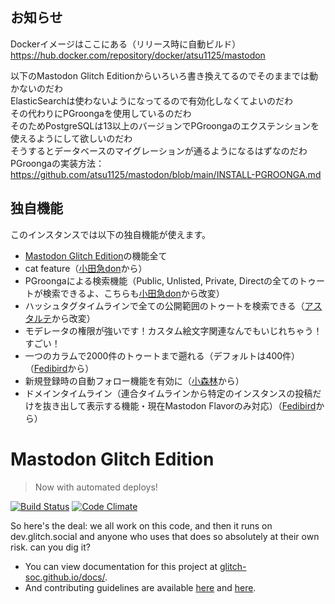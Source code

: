 ## お知らせ ##
Dockerイメージはここにある（リリース時に自動ビルド）  
https://hub.docker.com/repository/docker/atsu1125/mastodon  

 以下のMastodon Glitch Editionからいろいろ書き換えてるのでそのままでは動かないのだわ  
 ElasticSearchは使わないようになってるので有効化しなくてよいのだわ  
 その代わりにPGroongaを使用しているのだわ  
 そのためPostgreSQLは13以上のバージョンでPGroongaのエクステンションを使えるようにして欲しいのだわ  
 そうするとデータベースのマイグレーションが通るようになるはずなのだわ  
 PGroongaの実装方法： https://github.com/atsu1125/mastodon/blob/main/INSTALL-PGROONGA.md  

<h2 id="sec-7">独自機能</h2>
<p>このインスタンスでは以下の独自機能が使えます。</p>
<ul>
  <li><a href="https://glitch-soc.github.io/docs">Mastodon Glitch Edition</a>の機能全て
</li>
  <li>cat feature（<a href=https://odakyu.app/about>小田急don</a>から）
</li>
  <li>PGroongaによる検索機能（Public, Unlisted, Private, Directの全てのトゥートが検索できるよ、こちらも<a href=https://odakyu.app/about>小田急don</a>から改変）
</li>
  <li>ハッシュタグタイムラインで全ての公開範囲のトゥートを検索できる（<a href=https://kirishima.cloud/about>アスタルテ</a>から改変）
</li>
  <li>モデレータの権限が強いです！カスタム絵文字関連なんでもいじれちゃう！すごい！</li>
  <li>一つのカラムで2000件のトゥートまで遡れる（デフォルトは400件）（<a href=https://fedibird.com/about>Fedibird</a>から） </li>
  <li>新規登録時の自動フォロー機能を有効に（<a href=https://hello.2heng.xin/about>小森林</a>から）</li>
  <li>ドメインタイムライン（連合タイムラインから特定のインスタンスの投稿だけを抜き出して表示する機能・現在Mastodon Flavorのみ対応）（<a href=https://fedibird.com/about>Fedibird</a>から）</li>
</ul>

#  Mastodon Glitch Edition  #

>   Now with automated deploys!

[![Build Status](https://img.shields.io/circleci/project/github/glitch-soc/mastodon.svg)][circleci]
[![Code Climate](https://img.shields.io/codeclimate/maintainability/glitch-soc/mastodon.svg)][code_climate]

[circleci]: https://circleci.com/gh/glitch-soc/mastodon
[code_climate]: https://codeclimate.com/github/glitch-soc/mastodon

So here's the deal: we all work on this code, and then it runs on dev.glitch.social and anyone who uses that does so absolutely at their own risk. can you dig it?

- You can view documentation for this project at [glitch-soc.github.io/docs/](https://glitch-soc.github.io/docs/).
- And contributing guidelines are available [here](CONTRIBUTING.md) and [here](https://glitch-soc.github.io/docs/contributing/).

